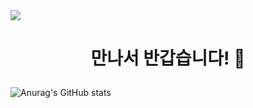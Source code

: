 
<img src="https://capsule-render.vercel.app/api?type=waving&color=20B2AA&height=150&section=header&text=Welcome!&fontSize=70&fontColor=FFFFFF&fontAlign=40&fontAlignY=40&descAlign=75&descAlignY=45&desc=I%20Hope%20You%20have%20a%20Great%20Day%20" />

# <p align="center">만나서 반갑습니다! 👋</p>



![Anurag's GitHub stats](https://github-readme-stats.vercel.app/api?username=LeeSeungHyun9661)

<!--
**LeeSeungHyun9661/LeeSeungHyun9661** is a ✨ _special_ ✨ repository because its `README.md` (this file) appears on your GitHub profile.

Here are some ideas to get you started:

- 🔭 I’m currently working on ...
- 🌱 I’m currently learning ...
- 👯 I’m looking to collaborate on ...
- 🤔 I’m looking for help with ...
- 💬 Ask me about ...
- 📫 How to reach me: ...
- 😄 Pronouns: ...
- ⚡ Fun fact: ...
-->
